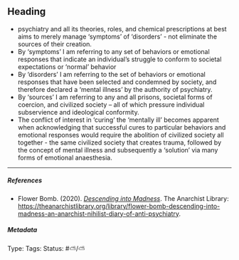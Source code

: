 ## Heading

* psychiatry and all its theories, roles, and chemical prescriptions at best aims to merely manage ‘symptoms’ of ‘disorders’ - not eliminate the sources of their creation.
* By ‘symptoms’ I am referring to any set of behaviors or emotional responses that indicate an individual’s struggle to conform to societal expectations or ‘normal’ behavior
* By ‘disorders’ I am referring to the set of behaviors or emotional responses that have been selected and condemned by society, and therefore declared a ‘mental illness’ by the authority of psychiatry.
* By ‘sources’ I am referring to any and all prisons, societal forms of coercion, and civilized society – all of which pressure individual subservience and ideological conformity.
* The conflict of interest in ‘curing’ the ‘mentally ill’ becomes apparent when acknowledging that successful cures to particular behaviors and emotional responses would require the abolition of civilized society all together - the same civilized society that creates trauma, followed by the concept of mental illness and subsequently a ‘solution’ via many forms of emotional anaesthesia.

---

##### References

* Flower Bomb. (2020). *[Descending into Madness](Descending%20into%20Madness.md)*. The Anarchist Library: https://theanarchistlibrary.org/library/flower-bomb-descending-into-madness-an-anarchist-nihilist-diary-of-anti-psychiatry.

##### Metadata

Type: 
Tags:
Status: #⛅️/⛅️
